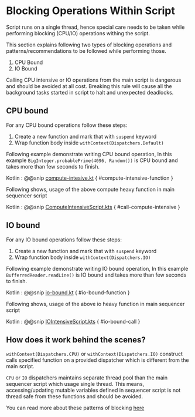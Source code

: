 # Blocking Operations Within Script

Script runs on a single thread, hence special care needs to be taken while performing blocking (CPU/IO) operations withing the script.

This section explains following two types of blocking operations and patterns/recommendations to be followed while performing those.
1. CPU Bound
1. IO Bound

Calling CPU intensive or IO operations from the main script is dangerous and should be avoided at all cost.
Breaking this rule will cause all the background tasks started in script to halt and unexpected deadlocks.

## CPU bound

For any CPU bound operations follow these steps:
1. Create a new function and mark that with `suspend` keyword
2. Wrap function body inside `withContext(Dispatchers.Default)`

Following example demonstrate writing CPU bound operation, 
In this example `BigInteger.probablePrime(4096, Random())` is CPU bound and takes more than few seconds to finish. 

Kotlin
:   @@snip [compute-intesive.kt](../../../../../../../examples/src/main/kotlin/esw/ocs/scripts/examples/computeIntensive.kt) { #compute-intensive-function }

Following shows, usage of the above compute heavy function in main sequencer script

Kotlin
:   @@snip [ComputeIntensiveScript.kts](../../../../../../../examples/src/main/kotlin/esw/ocs/scripts/examples/paradox/ComputeIntensiveScript.kts) { #call-compute-intensive }

## IO bound

For any IO bound operations follow these steps:
1. Create a new function and mark that with `suspend` keyword
2. Wrap function body inside `withContext(Dispatchers.IO)`

Following example demonstrate writing IO bound operation,
In this example `BufferredReader.readLine()` is IO bound and takes more than few seconds to finish.

Kotlin
:   @@snip [io-bound.kt](../../../../../../../examples/src/main/kotlin/esw/ocs/scripts/examples/ioIntensive.kt) { #io-bound-function }

Following shows, usage of the above io heavy function in main sequencer script

Kotlin
:   @@snip [IOIntensiveScript.kts](../../../../../../../examples/src/main/kotlin/esw/ocs/scripts/examples/paradox/IOBoundScript.kts) { #io-bound-call }

## How does it work behind the scenes?

`withContext(Dispatchers.CPU)` or `withContext(Dispatchers.IO)` construct calls specified function on a provided dispatcher which is different from the main script.

`CPU` or `IO` dispatchers maintains separate thread pool than the main sequencer script which usage single thread.
This means, accessing/updating mutable variables defined in sequencer script is not thread safe from these functions and should be avoided.

You can read more about these patterns of blocking [here](https://medium.com/@elizarov/blocking-threads-suspending-coroutines-d33e11bf4761)
